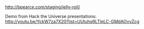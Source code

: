 http://bpearce.com/staging/jelly-roll/

Demo from Hack the Universe presentations: http://youtu.be/YckW7za7X20?list=UUIuhq9LTleLC-GMdAOvvZcg
